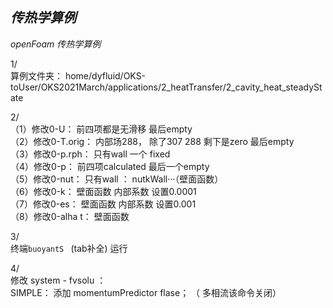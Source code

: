 *传热学算例*
---
*openFoam 传热学算例*

1/  
算例文件夹：
home/dyfluid/OKS-toUser/OKS2021March/applications/2_heatTransfer/2_cavity_heat_steadyState

2/  
（1）修改0-U：
前四项都是无滑移  最后empty  
（2）修改0-T.orig：
内部场288， 除了307 288 剩下是zero   最后empty  
（3）修改0-p.rph：
只有wall  一个 fixed  
（4）修改0-p：
前四项calculated 最后一个empty  
（5）修改0-nut：
只有wall ： nutkWall···（壁面函数）  
（6）修改0-k：
壁面函数 
内部系数 设置0.0001  
（7）修改0-es：
壁面函数  内部系数 设置0.001  
（8）修改0-alha t：
 壁面函数


3/  
终端`buoyantS ` (tab补全) 运行

4/  
修改 system - fvsolu ：  
SIMPLE：  添加 momentumPredictor   flase； （ 多相流该命令关闭）

